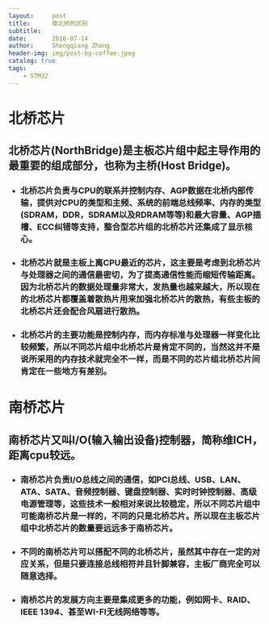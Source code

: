 ```yaml
---
layout:     post
title:      南北桥的区别
subtitle:   
date:       2016-07-14
author:     Shengqiang Zhang
header-img: img/post-bg-coffee.jpeg
catalog: true
tags:
    - STM32
---
```


# 北桥芯片
## 北桥芯片(NorthBridge)是主板芯片组中起主导作用的最重要的组成部分，也称为主桥(Host Bridge)。

 - ### 北桥芯片负责与CPU的联系并控制内存、AGP数据在北桥内部传输，提供对CPU的类型和主频、系统的前端总线频率、内存的类型(SDRAM，DDR，SDRAM以及RDRAM等等)和最大容量、AGP插槽、ECC纠错等支持，整合型芯片组的北桥芯片还集成了显示核心。
 
 - ### 北桥芯片就是主板上离CPU最近的芯片，这主要是考虑到北桥芯片与处理器之间的通信最密切，为了提高通信性能而缩短传输距离。因为北桥芯片的数据处理量非常大，发热量也越来越大，所以现在的北桥芯片都覆盖着散热片用来加强北桥芯片的散热，有些主板的北桥芯片还会配合风扇进行散热。
 
 - ### 北桥芯片的主要功能是控制内存，而内存标准与处理器一样变化比较频繁，所以不同芯片组中北桥芯片是肯定不同的，当然这并不是说所采用的内存技术就完全不一样，而是不同的芯片组北桥芯片间肯定在一些地方有差别。

# 南桥芯片
## 南桥芯片又叫I/O(输入输出设备)控制器，简称维ICH，距离cpu较远。
 - ### 南桥芯片负责I/O总线之间的通信，如PCI总线、USB、LAN、ATA、SATA、音频控制器、键盘控制器、实时时钟控制器、高级电源管理等，这些技术一般相对来说比较稳定，所以不同芯片组中可能南桥芯片是一样的，不同的只是北桥芯片。所以现在主板芯片组中北桥芯片的数量要远远多于南桥芯片。

 - ### 不同的南桥芯片可以搭配不同的北桥芯片，虽然其中存在一定的对应关系，但是只要连接总线相符并且针脚兼容，主板厂商完全可以随意选择。

 - ### 南桥芯片的发展方向主要是集成更多的功能，例如网卡、RAID、IEEE 1394、甚至WI-FI无线网络等等。